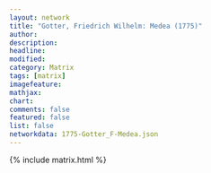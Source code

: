 ```yaml
---
layout: network
title: "Gotter, Friedrich Wilhelm: Medea (1775)"
author:
description:
headline:
modified:
category: Matrix
tags: [matrix]
imagefeature: 
mathjax: 
chart: 
comments: false
featured: false
list: false
networkdata: 1775-Gotter_F-Medea.json
---
```

{% include matrix.html %}
